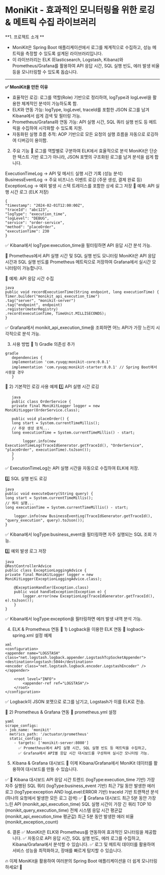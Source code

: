 # **MoniKit - 효과적인 모니터링을 위한 로깅 & 메트릭 수집 라이브러리**

**1. 프로젝트 소개 **
   - MoniKit은 Spring Boot 애플리케이션에서 로그를 체계적으로 수집하고, 성능 메트릭을 측정할 수 있도록 설계된 라이브러리입니다.
   - 이 라이브러리는 ELK (Elasticsearch, Logstash, Kibana)와 Prometheus/Grafana를 활용하여 API 응답 시간, SQL 실행 빈도, 에러 발생 비율 등을 모니터링할 수 있도록 돕습니다.

--- 

**✅ MoniKit을 만든 이유**

- 효율적인 로깅: 로그를 역할(Role) 기반으로 정리하여, logType과 logLevel을 활용한 체계적인 분석이 가능하도록 함.
- ELK와 연동 가능: logType, logLevel, traceId를 포함한 JSON 로그를 남겨 Kibana에서 쉽게 검색 및 필터링 가능.
- Prometheus/Grafana와 연동 가능: API 실행 시간, SQL 쿼리 실행 빈도 등 메트릭을 수집하여 시각화할 수 있도록 지원.
- 자동화된 실행 흐름 추적: AOP 기반으로 모든 요청의 실행 흐름을 자동으로 로깅하여 디버깅이 용이함.


2. 주요 기능
   📌 로그를 역할별로 구분하여 ELK에서 효율적으로 분석
   MoniKit은 단순한 텍스트 기반 로그가 아니라, JSON 포맷의 구조화된 로그를 남겨 분석을 쉽게 합니다.

ExecutionTimeLog → API 및 메서드 실행 시간 기록 (성능 분석)
BusinessEventLog → 주요 비즈니스 이벤트 로깅 (주문 생성, 결제 완료 등)
ExceptionLog → 예외 발생 시 스택 트레이스를 포함한 상세 로그 저장
📌 예제: API 실행 시간 로그 (ELK 저장)

```
{
"timestamp": "2024-02-01T12:00:00Z",
"traceId": "abc123",
"logType": "execution_time",
"logLevel": "DEBUG",
"service": "order-service",
"method": "placeOrder",
"executionTime": 230
}
```

✅ Kibana에서 logType:execution_time을 필터링하면 API 응답 시간 분석 가능.

📌 Prometheus에서 API 실행 시간 및 SQL 실행 빈도 모니터링
MoniKit은 API 응답 시간과 SQL 실행 빈도를 Prometheus 메트릭으로 저장하여 Grafana에서 실시간 모니터링이 가능합니다.

📌 예제: API 응답 시간 수집
```
java
public void recordExecutionTime(String endpoint, long executionTime) {
Timer.builder("monikit_api_execution_time")
.tag("server", "monikit-server")
.tag("endpoint", endpoint)
.register(meterRegistry)
.record(executionTime, TimeUnit.MILLISECONDS);
}
```
✅ Grafana에서 monikit_api_execution_time을 조회하면 어느 API가 가장 느린지 시각적으로 분석 가능.

3. 사용 방법
   📌 1) Gradle 의존성 추가
```   
gradle
   dependencies {
   implementation 'com.ryuqq:monikit-core:0.0.1'
   implementation 'com.ryuqq:monikit-starter:0.0.1' // Spring Boot에서 사용할 경우
   }
 ```
   📌 2) 기본적인 로깅 사용 예제
   1️⃣ API 실행 시간 로깅
```
   java
   public class OrderService {
   private final MoniKitLogger logger = new MoniKitLogger(OrderService.class);

   public void placeOrder() {
   long start = System.currentTimeMillis();
   // 주문 생성 로직...
   long executionTime = System.currentTimeMillis() - start;

        logger.info(new ExecutionTimeLog(TraceIdGenerator.getTraceId(), "OrderService", "placeOrder", executionTime).toJson());
   }
   }
```


   ✅ ExecutionTimeLog는 API 실행 시간을 자동으로 수집하여 ELK에 저장.

2️⃣ SQL 실행 빈도 로깅

```
java
public void executeQuery(String query) {
long start = System.currentTimeMillis();
// 쿼리 실행...
long executionTime = System.currentTimeMillis() - start;

    logger.info(new BusinessEventLog(TraceIdGenerator.getTraceId(), "query_execution", query).toJson());
}
```


✅ Kibana에서 logType:business_event을 필터링하면 자주 실행되는 SQL 조회 가능.

3️⃣ 예외 발생 로그 저장
```
java
@RestControllerAdvice
public class ExceptionLoggingAdvice {
private final MoniKitLogger logger = new MoniKitLogger(ExceptionLoggingAdvice.class);

    @ExceptionHandler(Exception.class)
    public void handleException(Exception e) {
        logger.error(new ExceptionLog(TraceIdGenerator.getTraceId(), e).toJson());
    }
}
```
✅ Kibana에서 logType:exception을 필터링하면 에러 발생 내역 분석 가능.

4. ELK & Prometheus 연동
   📌 1) Logback을 이용한 ELK 연동
   📌 logback-spring.xml 설정 예제
```
xml
<configuration>
<appender name="LOGSTASH" class="net.logstash.logback.appender.LogstashTcpSocketAppender">
<destination>logstash:5044</destination>
<encoder class="net.logstash.logback.encoder.LogstashEncoder" />
</appender>

    <root level="INFO">
        <appender-ref ref="LOGSTASH"/>
    </root>
</configuration>

```
✅ Logback이 JSON 포맷으로 로그를 남기고, Logstash가 이를 ELK로 전송.

📌 2) Prometheus & Grafana 연동
📌 prometheus.yml 설정

```
yaml
scrape_configs:
- job_name: 'monikit'
  metrics_path: '/actuator/prometheus'
  static_configs:
    - targets: ['monikit-server:8080']
      ✅ Prometheus에서 API 실행 시간, SQL 실행 빈도 등 메트릭을 수집하고,
      ✅ Grafana에서 API별 응답 시간 대시보드를 구성하여 실시간 모니터링 가능.
```

5. Kibana & Grafana 대시보드
   🚀 이제 Kibana/Grafana에서 MoniKit 데이터를 활용하여 대시보드를 만들 수 있습니다.

✅ 📌 Kibana 대시보드
API 응답 시간 트렌드 (logType:execution_time 기반)
가장 자주 실행된 SQL 쿼리 (logType:business_event 기반)
최근 7일 동안 발생한 에러 로그 (logType:exception AND logLevel:ERROR 기반)
traceId 기반 트랜잭션 분석 (하나의 요청에서 발생한 모든 로그 검색)
✅ 📌 Grafana 대시보드
최근 5분 동안 가장 느린 API (monikit_api_execution_time)
SQL 실행 시간이 가장 긴 쿼리 TOP 10 (monikit_query_execution_time)
전체 시스템 응답 시간 평균값 (monikit_api_execution_time 평균값)
최근 5분 동안 발생한 에러 비율 (monikit_exception_count)


6. 결론
   ✅ MoniKit은 ELK와 Prometheus를 연동하여 효과적인 모니터링을 제공합니다.
   ✅ 자동으로 API 응답 시간, SQL 실행 빈도, 에러 로그를 수집하고, Kibana/Grafana에서 분석할 수 있습니다.
   ✅ 로그 및 메트릭 데이터를 활용하여 서비스 성능을 최적화하고, 장애를 빠르게 탐지할 수 있습니다.

🔥 이제 MoniKit을 활용하여 여러분의 Spring Boot 애플리케이션을 더 쉽게 모니터링하세요! 🚀